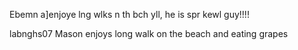 Ebemn a]enjoye lng wlks n th bch yll, he is spr kewl guy!!!!

labnghs07
Mason enjoys long walk on the beach and eating grapes
